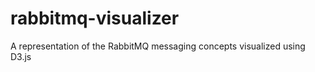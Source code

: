 rabbitmq-visualizer
===================

A representation of the RabbitMQ messaging concepts visualized using D3.js

